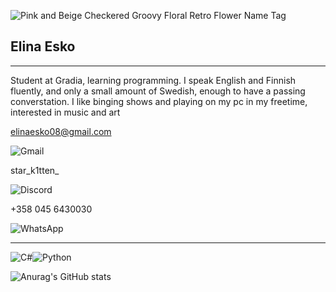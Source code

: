 
![Pink and Beige Checkered Groovy Floral Retro Flower Name Tag](https://github.com/user-attachments/assets/400b3478-d46b-453c-86f0-c8c734ac4e21)

## Elina Esko
---
Student at Gradia, learning programming. I speak English and Finnish fluently, and only a small amount of Swedish, enough to have a passing converstation. I like binging shows and playing on my pc in my freetime, interested in music and art


elinaesko08@gmail.com

![Gmail](https://img.shields.io/badge/Gmail-D14836?style=for-the-badge&logo=gmail&logoColor=white)


star_k1tten_

![Discord](https://img.shields.io/badge/Discord-%235865F2.svg?style=for-the-badge&logo=discord&logoColor=white)


+358 045 6430030

![WhatsApp](https://img.shields.io/badge/WhatsApp-25D366?style=for-the-badge&logo=whatsapp&logoColor=white)




---
![C#](https://img.shields.io/badge/c%23-%23239120.svg?style=for-the-badge&logo=csharp&logoColor=white)![Python](https://img.shields.io/badge/python-3670A0?style=for-the-badge&logo=python&logoColor=ffdd54)

![Anurag's GitHub stats](https://github-readme-stats.vercel.app/api?username=ElinaEsko&show_icons=true&theme=synthwave)

<!--
**ElinaEsko/ElinaEsko** is a ✨ _special_ ✨ repository because its `README.md` (this file) appears on your GitHub profile.

Here are some ideas to get you started:

- 🔭 I’m currently working on ...
- 🌱 I’m currently learning ...
- 👯 I’m looking to collaborate on ...
- 🤔 I’m looking for help with ...
- 💬 Ask me about ...
- 📫 How to reach me: ...
- 😄 Pronouns: ...
- ⚡ Fun fact: ...
-->
